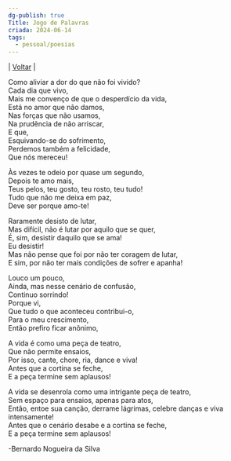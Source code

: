 ```yaml
---
dg-publish: true
Title: Jogo de Palavras
criada: 2024-06-14
tags:
  - pessoal/poesias
---
```

| [Voltar](index) |

Como aliviar a dor do que não foi vivido?  
Cada dia que vivo,  
Mais me convenço de que o desperdício da vida,  
Está no amor que não damos,  
Nas forças que não usamos,  
Na prudência de não arriscar,  
E que,  
Esquivando-se do sofrimento,  
Perdemos também a felicidade,  
Que nós mereceu!  
  
Às vezes te odeio por quase um segundo,  
Depois te amo mais,  
Teus pelos, teu gosto, teu rosto, teu tudo!  
Tudo que não me deixa em paz,  
Deve ser porque amo-te!  
  
Raramente desisto de lutar,  
Mas difícil, não é lutar por aquilo que se quer,  
É, sim, desistir daquilo que se ama!  
Eu desistir!  
Mas não pense que foi por não ter coragem de lutar,  
E sim, por não ter mais condições de sofrer e apanha!  
  
Louco um pouco,  
Ainda, mas nesse cenário de confusão,  
Continuo sorrindo!  
Porque vi,  
Que tudo o que aconteceu contribui-o,  
Para o meu crescimento,  
Então prefiro ficar anônimo,  
  
A vida é como uma peça de teatro,  
Que não permite ensaios,  
Por isso, cante, chore, ria, dance e viva!  
Antes que a cortina se feche,  
E a peça termine sem aplausos!  
  
A vida se desenrola como uma intrigante peça de teatro,  
Sem espaço para ensaios, apenas para atos,  
Então, entoe sua canção, derrame lágrimas, celebre danças e viva intensamente!  
Antes que o cenário desabe e a cortina se feche,  
E a peça termine sem aplausos!  
  
-Bernardo Nogueira da Silva